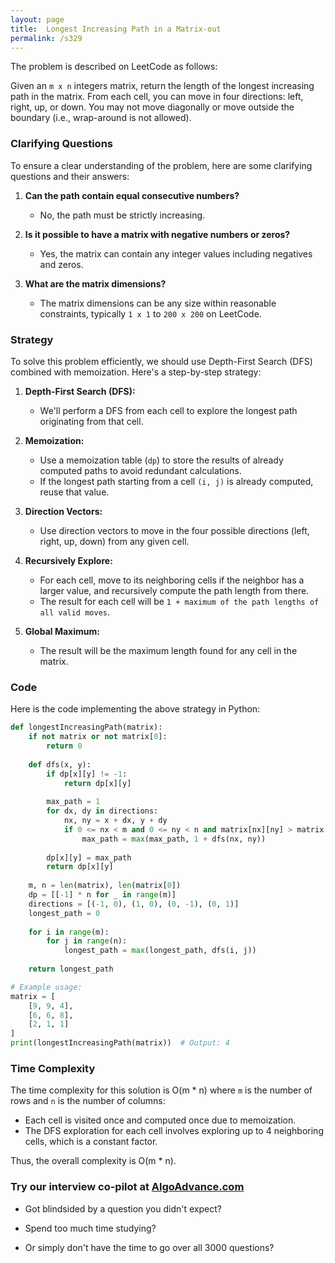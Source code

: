 ```yaml
---
layout: page
title:  Longest Increasing Path in a Matrix-out
permalink: /s329
---
```


The problem is described on LeetCode as follows:

Given an `m x n` integers matrix, return the length of the longest increasing path in the matrix. From each cell, you can move in four directions: left, right, up, or down. You may not move diagonally or move outside the boundary (i.e., wrap-around is not allowed).

### Clarifying Questions

To ensure a clear understanding of the problem, here are some clarifying questions and their answers:

1. **Can the path contain equal consecutive numbers?**
   - No, the path must be strictly increasing.

2. **Is it possible to have a matrix with negative numbers or zeros?**
   - Yes, the matrix can contain any integer values including negatives and zeros.

3. **What are the matrix dimensions?**
   - The matrix dimensions can be any size within reasonable constraints, typically `1 x 1` to `200 x 200` on LeetCode.

### Strategy

To solve this problem efficiently, we should use Depth-First Search (DFS) combined with memoization. Here's a step-by-step strategy:

1. **Depth-First Search (DFS):** 
   - We'll perform a DFS from each cell to explore the longest path originating from that cell. 

2. **Memoization:**
   - Use a memoization table (`dp`) to store the results of already computed paths to avoid redundant calculations. 
   - If the longest path starting from a cell `(i, j)` is already computed, reuse that value.

3. **Direction Vectors:**
   - Use direction vectors to move in the four possible directions (left, right, up, down) from any given cell.

4. **Recursively Explore:**
   - For each cell, move to its neighboring cells if the neighbor has a larger value, and recursively compute the path length from there.
   - The result for each cell will be `1 + maximum of the path lengths of all valid moves`.

5. **Global Maximum:**
   - The result will be the maximum length found for any cell in the matrix.

### Code

Here is the code implementing the above strategy in Python:

```python
def longestIncreasingPath(matrix):
    if not matrix or not matrix[0]:
        return 0
    
    def dfs(x, y):
        if dp[x][y] != -1:
            return dp[x][y]
        
        max_path = 1
        for dx, dy in directions:
            nx, ny = x + dx, y + dy
            if 0 <= nx < m and 0 <= ny < n and matrix[nx][ny] > matrix[x][y]:
                max_path = max(max_path, 1 + dfs(nx, ny))
        
        dp[x][y] = max_path
        return dp[x][y]
    
    m, n = len(matrix), len(matrix[0])
    dp = [[-1] * n for _ in range(m)]
    directions = [(-1, 0), (1, 0), (0, -1), (0, 1)]
    longest_path = 0
    
    for i in range(m):
        for j in range(n):
            longest_path = max(longest_path, dfs(i, j))
    
    return longest_path

# Example usage:
matrix = [
    [9, 9, 4],
    [6, 6, 8],
    [2, 1, 1]
]
print(longestIncreasingPath(matrix))  # Output: 4
```

### Time Complexity

The time complexity for this solution is O(m * n) where `m` is the number of rows and `n` is the number of columns:
- Each cell is visited once and computed once due to memoization.
- The DFS exploration for each cell involves exploring up to 4 neighboring cells, which is a constant factor.

Thus, the overall complexity is O(m * n).


### Try our interview co-pilot at [AlgoAdvance.com](https://algoAdvance.com)

- Got blindsided by a question you didn't expect?

- Spend too much time studying?

- Or simply don't have the time to go over all 3000 questions?

